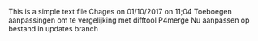 This is a simple text file
Chages on 01/10/2017 on 11;04
Toeboegen aanpassingen om te vergelijking met difftool P4merge
Nu aanpassen op bestand in updates branch